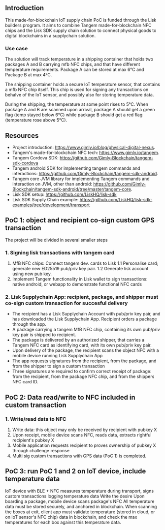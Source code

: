 ## Introduction
This made-for-blockchain IoT supply chain PoC is funded through the Lisk builders program. It aims to combine Tangem made-for-blockchain NFC chips and the Lisk SDK supply chain solution to connect physical goods to digital blockchains in a supplychain solution.

### Use case
The solution will track temperature in a shipping container that holds two packages A and B carrying mfb NFC chips, and that have different temperature requirements. Package A can be stored at max 6°C and Package B at max 4°C. 

The shipping container holds a secure IoT temperature sensor, that contains a mfb NFC chip itself. This chip is used for signing any transactions on behalve of the IoT sensor, and possibly also for storing temperature data.

During the shipping, the temperature at some point rises to 5°C. When package A and B are scanned upon arrival, package A should get a green flag (temp stayed below 6°C) while package B should get a red flag (temperature rose above 5°C).

## Resources
* Project introduction: https://www.gimly.io/blog/physical-digital-nexus.  
* Tangem's made-for-blockchain NFC tech: https://www.gimly.io/tangem.
* Tangem Cordova SDK: https://github.com/Gimly-Blockchain/tangem-sdk-cordova
* Tangem android SDK for implementing tangem commands and interactions: https://github.com/Gimly-Blockchain/tangem-sdk-android.   
* Tangem core JVM library for implementing Tangem commands and interaction on JVM, other than android: https://github.com/Gimly-Blockchain/tangem-sdk-android/tree/master/tangem-core.   
* Lisk SDK setup: https://github.com/LiskHQ/lisk-sdk
* Lisk SDK Supply Chain example: https://github.com/LiskHQ/lisk-sdk-examples/tree/development/transport


## PoC 1: object and recipient co-sign custom GPS transaction
The project will be divided in several smaller steps
### 1. Signing lisk transactions with tangem card
1. MfB NFC chips: Connect tangem dev. cards to Lisk
1.1 Personalise card; generate new ED25519 pub/priv key pair. 
1.2 Generate lisk account using new pub key.
2. Implement Tangem functionality in Lisk wallet to sign transactions: native android, or webapp to demonstrate functional NFC cards

### 2. Lisk Supplychain App: recipient, package, and shipper must co-sign custom transaction for succesful delivery
* The recipient has a Lisk Supplychain Account with pub/priv key pair, and has downloaded the Lisk Supplychain App. Recipient orders a package through the app. 
* A package carrying a tangem MfB NFC chip, containing its own pub/priv key pair is shipped to recipient.
* The package is delivered by an authorized shipper, that carries a Tangem NFC card as identifying card, with its own pub/priv key pair. 
* Upon delivery of the package, the recipient scans the object NFC with a mobile device running Lisk Supplychain App
* The app requests signatures from the recipient, from the package, and from the shipper to sign a custom transaction
* Three signatures are required to confirm correct receipt of package: from the recipient, from the package NFC chip, and from the shippers NFC card ID.

## PoC 2: Data read/write to NFC included in custom transaction

### 1. Write/read data to NFC
1. Write data: this object may only be received by recipient with pubkey X
2. Upon receipt, mobile device scans NFC, reads data, extracts rightful recipient's pubkey X
3. Mobile application requests recipient to proves ownership of pubkey X through challenge response
4. Multi sig custom transactions with GPS data (PoC 1) is completed.

## PoC 3: run PoC 1 and 2 on IoT device, include temperature data
IoT device with BLE + NFC measures temperature during transport, signs custom transactions logging temperature data
Write the desire 
Upon boarding a package, mobile device scans package's NFC
All temperature data must be stored securely, and anchored in blockchain. When scanning the boxes at exit, client app must validate temperature (stored in cloud, or on IoT sensor's NFC chip) data in blockchain, and check the max temperatures for each box against this temperature data.


